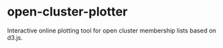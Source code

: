 # open-cluster-plotter
Interactive online plotting tool for open cluster membership lists based on d3.js.
